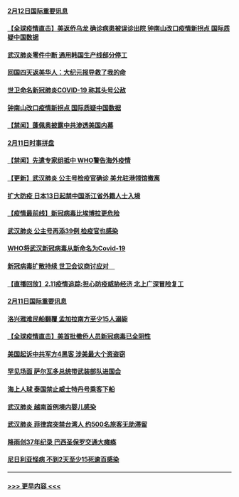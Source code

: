 #### [2月12日国际重要讯息](../pages/prog202/a102775437.md?t=02121933) 
#### [【全球疫情直击】美返侨乌龙 确诊病患被误诊出院 钟南山改口疫情新拐点 国际质疑中国数据](../pages/prog202/a102775378.md?t=02121933) 
#### [武汉肺炎零件中断 通用韩国生产线部分停工](../pages/prog202/a102775365.md?t=02121933) 
#### [回国四天返美华人：大纪元报导救了我的命](../pages/prog202/a102775342.md?t=02121933) 
#### [世卫命名新冠肺炎COVID-19 称其头号公敌](../pages/prog202/a102775196.md?t=02121933) 
#### [钟南山改口疫情新拐点 国际质疑中国数据](../pages/prog202/a102775178.md?t=02121933) 
#### [【禁闻】蓬佩奥披露中共渗透美国内幕](../pages/prog202/a102775129.md?t=02121933) 
#### [2月11日时事拼盘](../pages/prog202/a102775140.md?t=02121933) 
#### [【禁闻】先遣专家组抵中 WHO警告海外疫情](../pages/prog202/a102775112.md?t=02121933) 
#### [【更新】武汉肺炎 公主号检疫官确诊 美允驻港领馆撤离](../pages/prog202/a102770740.md?t=02121933) 
#### [扩大防疫 日本13日起禁中国浙江省外籍人士入境](../pages/prog202/a102775051.md?t=02121933) 
#### [【疫情最前线】新冠病毒比埃博拉更危险](../pages/prog202/a102775043.md?t=02121933) 
#### [武汉肺炎 公主号再添39例 检疫官也感染](../pages/prog202/a102775031.md?t=02121933) 
#### [WHO将武汉新冠病毒从新命名为Covid-19](../pages/prog202/a102774891.md?t=02121933) 
#### [新冠病毒扩散持续 世卫会议商讨应对　](../pages/prog202/a102774850.md?t=02121933) 
#### [【直播回放】2.11疫情追踪:担心防疫威胁经济 北上广深冒险复工](../pages/prog202/a102774741.md?t=02121933) 
#### [2月11日国际重要讯息](../pages/prog202/a102774621.md?t=02121933) 
#### [洛兴雅难民船翻覆 孟加拉南方至少15人溺毙](../pages/prog202/a102774586.md?t=02121933) 
#### [【全球疫情直击】美首批撤侨人员新冠病毒已全阴性](../pages/prog202/a102774523.md?t=02121933) 
#### [美国起诉中共军方4黑客 涉美最大个资盗窃](../pages/prog202/a102774508.md?t=02121933) 
#### [罕见场面  萨尔瓦多总统带武装部队进国会](../pages/prog202/a102774494.md?t=02121933) 
#### [海上人球 泰国禁止威士特丹号乘客下船](../pages/prog202/a102774384.md?t=02121933) 
#### [武汉肺炎 越南首例境内婴儿感染](../pages/prog202/a102774365.md?t=02121933) 
#### [武汉肺炎 菲律宾突禁台湾人 约500名旅客无助滞留](../pages/prog202/a102774288.md?t=02121933) 
#### [降雨创37年纪录 巴西圣保罗交通大瘫痪](../pages/prog202/a102774273.md?t=02121933) 
#### [尼日利亚怪病 不到2天至少15死逾百感染](../pages/prog202/a102774260.md?t=02121933) 

----
#### [ >>> 更早内容 <<< ](../indexes/prog202-earlier.md)
